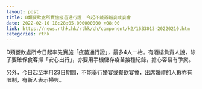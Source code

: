 ```yaml
---
layout: post
title: D類餐飲處所實施疫苗通行證　今起不能辦婚宴或宴會
date: 2022-02-10 18:28:05.000000000 +08:00
link: https://news.rthk.hk/rthk/ch/component/k2/1633013-20220210.htm
categories: rthk
---
```


D類餐飲處所今日起率先實施「疫苗通行證」，最多4人一枱。有酒樓負責人說，除了要確保食客掃「安心出行」，亦要用手機儲存疫苗接種紀錄，擔心容易有爭拗。

另外，今日起至本月23日期間，不能舉行婚宴或餐飲宴會，出席婚禮的人數亦有限制，有新人表示掃興。
